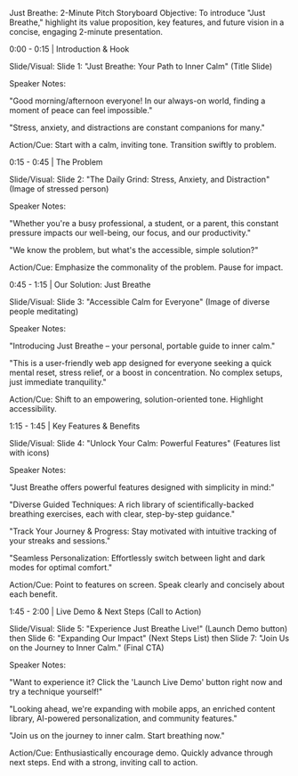 Just Breathe: 2-Minute Pitch Storyboard
Objective: To introduce "Just Breathe," highlight its value proposition, key features, and future vision in a concise, engaging 2-minute presentation.

0:00 - 0:15 | Introduction & Hook

Slide/Visual: Slide 1: "Just Breathe: Your Path to Inner Calm" (Title Slide)

Speaker Notes:

"Good morning/afternoon everyone! In our always-on world, finding a moment of peace can feel impossible."

"Stress, anxiety, and distractions are constant companions for many."

Action/Cue: Start with a calm, inviting tone. Transition swiftly to problem.

0:15 - 0:45 | The Problem

Slide/Visual: Slide 2: "The Daily Grind: Stress, Anxiety, and Distraction" (Image of stressed person)

Speaker Notes:

"Whether you're a busy professional, a student, or a parent, this constant pressure impacts our well-being, our focus, and our productivity."

"We know the problem, but what's the accessible, simple solution?"

Action/Cue: Emphasize the commonality of the problem. Pause for impact.

0:45 - 1:15 | Our Solution: Just Breathe

Slide/Visual: Slide 3: "Accessible Calm for Everyone" (Image of diverse people meditating)

Speaker Notes:

"Introducing Just Breathe – your personal, portable guide to inner calm."

"This is a user-friendly web app designed for everyone seeking a quick mental reset, stress relief, or a boost in concentration. No complex setups, just immediate tranquility."

Action/Cue: Shift to an empowering, solution-oriented tone. Highlight accessibility.

1:15 - 1:45 | Key Features & Benefits

Slide/Visual: Slide 4: "Unlock Your Calm: Powerful Features" (Features list with icons)

Speaker Notes:

"Just Breathe offers powerful features designed with simplicity in mind:"

"Diverse Guided Techniques: A rich library of scientifically-backed breathing exercises, each with clear, step-by-step guidance."

"Track Your Journey & Progress: Stay motivated with intuitive tracking of your streaks and sessions."

"Seamless Personalization: Effortlessly switch between light and dark modes for optimal comfort."

Action/Cue: Point to features on screen. Speak clearly and concisely about each benefit.

1:45 - 2:00 | Live Demo & Next Steps (Call to Action)

Slide/Visual: Slide 5: "Experience Just Breathe Live!" (Launch Demo button) then Slide 6: "Expanding Our Impact" (Next Steps List) then Slide 7: "Join Us on the Journey to Inner Calm." (Final CTA)

Speaker Notes:

"Want to experience it? Click the 'Launch Live Demo' button right now and try a technique yourself!"

"Looking ahead, we're expanding with mobile apps, an enriched content library, AI-powered personalization, and community features."

"Join us on the journey to inner calm. Start breathing now."

Action/Cue: Enthusiastically encourage demo. Quickly advance through next steps. End with a strong, inviting call to action.
